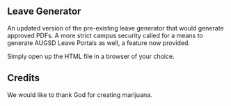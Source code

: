 ## Leave Generator

An updated version of the pre-existing leave generator that would generate approved PDFs.
A more strict campus security called for a means to generate AUGSD Leave Portals as well, a feature now provided.

Simply open up the HTML file in a browser of your choice.

## Credits

We would like to thank God for creating marijuana.
